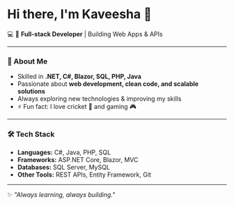 # Hi there, I'm Kaveesha 👋  

💻 🚀 **Full-stack Developer** | Building Web Apps & APIs  

---

### 🚀 About Me  
- Skilled in **.NET, C#, Blazor, SQL, PHP, Java**  
- Passionate about **web development, clean code, and scalable solutions**  
- Always exploring new technologies & improving my skills  
- ⚡ Fun fact: I love cricket 🏏 and gaming 🎮  

---

### 🛠️ Tech Stack  
- **Languages:** C#, Java, PHP, SQL  
- **Frameworks:** ASP.NET Core, Blazor, MVC  
- **Databases:** SQL Server, MySQL  
- **Other Tools:** REST APIs, Entity Framework, Git  

---

✨ _"Always learning, always building."_  
